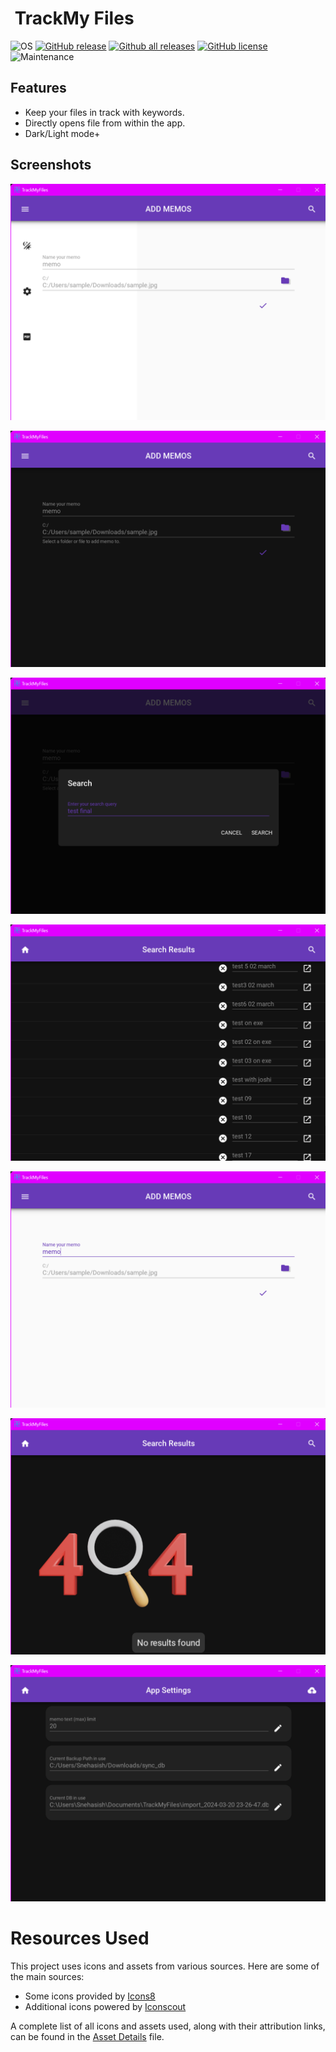 
# <img src="assets/icon.ico" width="50px" alt=""></img> TrackMy Files
![OS](https://img.shields.io/badge/Windows-3DDC84?style=for-the-badge&logo=windows&logoColor=blue&style=plastic)
[![GitHub release](https://img.shields.io/github/v/release/SNEHASISHROY-125/TrackMyFiles?include_prereleases&color=blueviolet)](https://github.com/SNEHASISHROY-125/TrackMyFiles/releases)
[![Github all releases](https://img.shields.io/github/downloads/SNEHASISHROY-125/TrackMyFiles/total?color=blue&label=GitHub%E2%87%A9&style=plastic)](https://fudemy.me)
[![GitHub license](https://img.shields.io/github/license/SNEHASISHROY-125/TrackMyFiles?color=orange)](https://github.com/cylonid/NativeAlphaForAndroid/blob/master/LICENSE)
![Maintenance](https://img.shields.io/badge/Maintained%3F-yes-green.svg)


## Features
  * Keep your files in track with keywords.
  * Directly opens file from within the app.
  * Dark/Light mode+

## Screenshots

![App Screenshot](https://github.com/SNEHASISHROY-125/TrackMyFiles/blob/develop/graphics/TrackMyFiles05.png)

![App Screenshot](https://github.com/SNEHASISHROY-125/TrackMyFiles/blob/develop/graphics/TrackMyFiles02.png)

![App Screenshot](https://github.com/SNEHASISHROY-125/TrackMyFiles/blob/develop/graphics/TrackMyFiles07.png)

![App Screenshot](https://github.com/SNEHASISHROY-125/TrackMyFiles/blob/develop/graphics/TrackMyFiles03.png)

![App Screenshot](https://github.com/SNEHASISHROY-125/TrackMyFiles/blob/develop/graphics/TrackMyFiles04.png)

![App Screenshot](https://github.com/SNEHASISHROY-125/TrackMyFiles/blob/develop/graphics/TrackMyFiles01.png)

![App Screenshot](https://github.com/SNEHASISHROY-125/TrackMyFiles/blob/develop/graphics/TrackMyFiles06.png)

# Resources Used

This project uses icons and assets from various sources. Here are some of the main sources:

* Some icons provided by [Icons8](https://icons8.com/)
* Additional icons powered by [Iconscout](https://iconscout.com)

A complete list of all icons and assets used, along with their attribution links, can be found in the [Asset Details](https://github.com/SNEHASISHROY-125/TrackMyFiles/blob/develop/asset_details.txt) file.